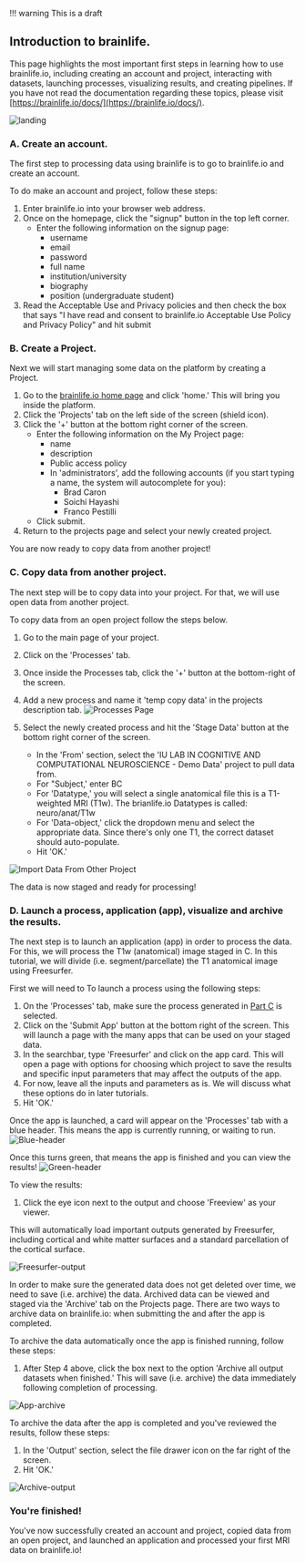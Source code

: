 !!! warning
    This is a draft

## Introduction to brainlife.

This page highlights the most important first steps in learning how to use brainlife.io, including creating an account and project, interacting with datasets, launching processes, visualizing results, and creating pipelines. If you have not read the documentation regarding these topics, please visit [https://brainlife.io/docs/](https://brainlife.io/docs/).

![landing](/docs/img/brainlife-landing-page.png)

### A. Create an account.

The first step to processing data using brainlife is to go to brainlife.io and create an account.

<!--
<center>
<iframe width="560" height="315" src="https://www.youtube.com/embed/sV55YSCJd-k" frameborder="0" allow="accelerometer; autoplay; encrypted-media; gyroscope; picture-in-picture" allowfullscreen></iframe>
</center>
-->

To do make an account and project, follow these steps:

1. Enter brainlife.io into your browser web address. 
1. Once on the homepage, click the "signup" button in the top left corner.
    * Enter the following information on the signup page:
        * username
        * email
        * password
        * full name
        * institution/university
        * biography
        * position (undergraduate student)
1. Read the Acceptable Use and Privacy policies and then check the box that says "I have read and consent to brainlife.io Acceptable Use Policy and Privacy Policy" and hit submit

### B. Create a Project.

Next we will start managing some data on the platform by creating a Project.

1. Go to the [brainlife.io home page](https://brainlife.io) and click 'home.' This will bring you inside the platform.
1. Click the 'Projects' tab on the left side of the screen (shield icon).
1. Click the '+' button at the bottom right corner of the screen.
    * Enter the following information on the My Project page:
        * name
        * description
        * Public access policy
        * In 'administrators', add the following accounts (if you start typing a name, the system will autocomplete for you):
            * Brad Caron
            * Soichi Hayashi
            * Franco Pestilli
    * Click submit.
1. Return to the projects page and select your newly created project.

You are now ready to copy data from another project!

### C. Copy data from another project.

The next step will be to copy data into your project. For that, we will use open data from another project.

To copy data from an open project follow the steps below.

1. Go to the main page of your project.
1. Click on the 'Processes' tab.
1. Once inside the Processes tab, click the '+' button at the bottom-right of the screen. 
1. Add a new process and name it 'temp copy data' in the projects description tab.
![Processes Page](/docs/img/projects.process.new.png)

1. Select the newly created process and hit the 'Stage Data' button at the bottom right corner of the screen.  
    * In the 'From' section, select the 'IU LAB IN COGNITIVE AND COMPUTATIONAL NEUROSCIENCE - Demo Data' project to pull data from.
    * For "Subject,' enter BC
    * For 'Datatype,' you will select a single anatomical file this is a T1-weighted MRI (T1w). The brianlife.io Datatypes is called: neuro/anat/T1w
    * For 'Data-object,' click the dropdown menu and select the appropriate data. Since there's only one T1, the correct dataset should auto-populate.
    * Hit 'OK.'

![Import Data From Other Project](/docs/img/projects.processes.stagedata.selecteddata.png)
 
The data is now staged and ready for processing!

<!---
To upload your own data, follow the following steps:
1) Select your project from the projects page.
2) Select the 'archive' tab at the top of the screen.
3) On the archive page, click the '+' button at the bottom of the screen.
4) For datatype, choose the specific datatype for each image type (T1, T2, DWI, fMRI):
    * For each datatype, you'll need to choose the appropriate data files and a subject name (i.e. your randomly assigned ID). You can leave the rest of the fields empty.
    * Once you fill this information, hit next and then archive.
The data is now uploaded and archived to your project!
--->

### D. Launch a process, application (app), visualize and archive the results.

The next step is to launch an application (app) in order to process the data. For this, we will process the T1w (anatomical) image staged in C. In this tutorial, we will divide (i.e. segment/parcellate) the T1 anatomical image using Freesurfer.

<!--
<center>
<iframe width="560" height="315" src="https://www.youtube.com/embed/u9Qlh0-iaAk?start=13" frameborder="0" allow="accelerometer; autoplay; encrypted-media; gyroscope; picture-in-picture" allowfullscreen></iframe>
</center>
-->

First we will need to To launch a process using the following steps:

1. On the 'Processes' tab, make sure the process generated in [Part C](https://brainlife.io/docs/tutorial/introduction-to-brainlife/#c-copy-data-from-another-project) is selected.
1. Click on the 'Submit App' button at the bottom right of the screen. This will launch a page with the many apps that can be used on your staged data. 
1. In the searchbar, type 'Freesurfer' and click on the app card. This will open a page with options for choosing which project to save the results and specific input parameters that may affect the outputs of the app.
1. For now, leave all the inputs and parameters as is. We will discuss what these options do in later tutorials.
1. Hit 'OK.'

Once the app is launched, a card will appear on the 'Processes' tab with a blue header. This means the app is currently running, or waiting to run. 
![Blue-header](/docs/img/app-freesurfer-running-blue-header.png)

Once this turns green, that means the app is finished and you can view the results!
![Green-header](/docs/img/app-freesurfer-complete-green-header.png)

To view the results:

1. Click the eye icon next to the output and choose 'Freeview' as your viewer.

This will automatically load important outputs generated by Freesurfer, including cortical and white matter surfaces and a standard parcellation of the cortical surface.

![Freesurfer-output](/docs/img/output-freesurfer-freeview.png)

In order to make sure the generated data does not get deleted over time, we need to save (i.e. archive) the data. Archived data can be viewed and staged via the 'Archive' tab on the Projects page. There are two ways to archive data on brainlife.io: when submitting the and after the app is completed.

To archive the data automatically once the app is finished running, follow these steps:

1. After Step 4 above, click the box next to the option 'Archive all output datasets when finished.' This will save (i.e. archive) the data immediately following completion of processing.

![App-archive](/docs/img/app-freesurfer-archive-data.png)

To archive the data after the app is completed and you've reviewed the results, follow these steps:

1. In the 'Output' section, select the file drawer icon on the far right of the screen.
1. Hit 'OK.'

![Archive-output](/docs/img/archive-freesurfer-outputs.png)

### You're finished! ###

You've now successfully created an account and project, copied data from an open project, and launched an application and processed your first MRI data on brainlife.io!

<!---
### E. Launch pipelines to efficiently and accurately process entire datasets.

The best way to ensure that all data in your project is processed in exactly the same fashion without having to manually launch processes (which is prone to errors) is to use pipelines. Pipelines will launch a process for each participant in your dataset that meets certain criteria (i.e. subject number, datatype) with just a few clicks!

In this tutorial, we will create a pipeline to run Freesurfer on any T1 anatomical images in our Project.

<center>
<iframe width="560" height="315" src="https://www.youtube.com/embed/p2k8mbaG1bY" frameborder="0" allow="accelerometer; autoplay; encrypted-media; gyroscope; picture-in-picture" allowfullscreen></iframe>
</center>

To create and launch a pipeline to run Freesurfer, follow the following steps:

1. From the projects page, select your project and select the 'pipelines' tab at the top of the projects page.
1. Once inside the pipelines page, click the '+' at the bottom right of the screen.
1. Give the pipeline a name based on the app you're running (example: Freesurfer).
1. Select the Freesurfer app, and leave all the parameters on the page as is.
1. Hit the 'Submit' button. This will take you back to the pipelines page with an un-activated pipeline.
1. To activate the pipeline, select the button next to 'Offline'. Processes will then start to launch and you can monitor the progress on the pipelines page itself!

You've now submitted a pipeline! Add additional pipelines for all the apps you want to run and process your entire dataset in just a few clicks!
--->

<!---
### F. Create a publication for your data.

Once your data has been processed, the analyses have been ran, and you're ready to publish your data for open use, brainlife.io allows you to create a 'publication' of your data. With this publication comes a doi link that you can include in your eventual manuscript in order to direct fellow researchers to your dataset.

<iframe width="560" height="315" src="https://www.youtube.com/embed/hC0Ms3KWD8o" frameborder="0" allow="accelerometer; autoplay; encrypted-media; gyroscope; picture-in-picture" allowfullscreen></iframe>

To create a publication, follow the following steps:
1. From the projects page, select your project and select the 'publications' tab at the top of the projects page.
2. In the publications page, click the '+' at the bottom right of the screen.
3. Give your project a title and description, and add your funding sources and contributors.
4. Select the 'Add new release' button at the bottom of the page to add the data to your publication.
    * Give your release a name and date, as you can make multiple releases if, for example, you run new processing apps following your original publication.
    * Click the 'Add datasets' button in the 'Releases' area and select the datasets you'd like to release. Hit OK.
5. Once you're happy with the information you've inputted and the data, hit 'Submit'. You will now be able to view your dataset as 'publication' and send the doi link to anyone you'd like!

You're done! You've now created a project, uploaded, staged, and archived data, launched proceses and visualized results, and create pipelines and publications. You're now a brainlife.io pro!!!
--->
